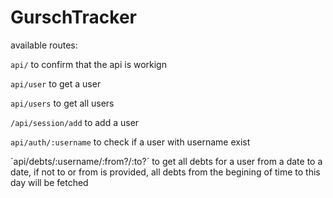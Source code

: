 # GurschTracker 

available routes:

`api/`
to confirm that the api is workign

`api/user`
to get a user

`api/users`
to get all users

`/api/session/add`
to add a user

`api/auth/:username`
to check if a user with username exist

´api/debts/:username/:from?/:to?´
to get all debts for a user from a date to a date, if not to or from is provided, all debts from the begining of time to this day will be fetched
